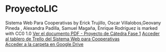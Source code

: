 # ProyectoLIC

Sistema Web Para Cooperativas by Erick Trujillo, Oscar Villalobos,Geovany Pineda , Alexandra Padilla, Samuel Magaña, Enrique Rodríguez is marked with CC0 1.0 
[Ver el documento PDF - Proyecto de Cátedra Fase 1](Proyecto%20de%20Catedra%20Fase%201.pdf)
[Acceder al tablero de Trello del Sistema Web para Cooperativas](https://trello.com/b/LF32HSGq/sistema-web-para-cooperativas)  
[Acceder a la carpeta en Google Drive](https://drive.google.com/drive/folders/1uERvek5VaIBTdzL_-B5Hw7lQqAZmCR94?usp=sharing)

